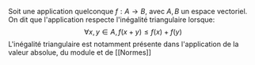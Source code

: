 Soit une application quelconque $f : A \to B$, avec $A, B$ un espace vectoriel. On dit que l'application respecte l'inégalité triangulaire lorsque:
$$\forall x,y \in A, f(x + y) \leq f(x) + f(y) $$
L'inégalité triangulaire est notamment présente dans l'application de la valeur absolue, du module et de [[Normes]]
